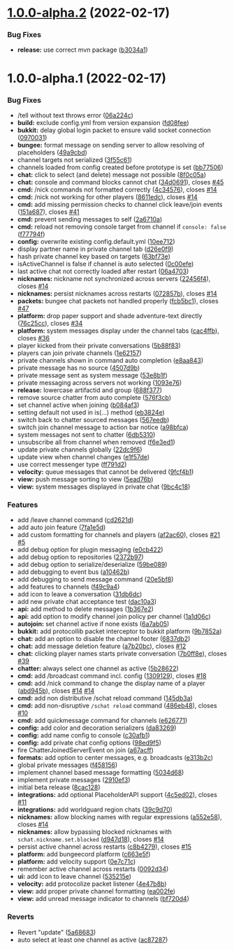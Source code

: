 # [1.0.0-alpha.2](https://github.com/sVoxelDev/sChat/compare/v1.0.0-alpha.1...v1.0.0-alpha.2) (2022-02-17)


### Bug Fixes

* **release:** use correct mvn package ([b3034a1](https://github.com/sVoxelDev/sChat/commit/b3034a18f684708b730a6bb5bcf4ff46225fa256))

# 1.0.0-alpha.1 (2022-02-17)


### Bug Fixes

* /tell <target> without text throws error ([06a224c](https://github.com/sVoxelDev/sChat/commit/06a224ca14e7118498005d0b0b123e556cb5ea09))
* **build:** exclude config.yml from version expansion ([fd08fee](https://github.com/sVoxelDev/sChat/commit/fd08feef5c3f174440e541b776b77f68a5a8bc7e))
* **bukkit:** delay global login packet to ensure valid socket connection ([0970031](https://github.com/sVoxelDev/sChat/commit/0970031f12090368a85cb55ea98c6abe638d1cd0))
* **bungee:** format message on sending server to allow resolving of placeholders ([49a9cbd](https://github.com/sVoxelDev/sChat/commit/49a9cbd188583eceba75cfc01ddc8efd05e4c6e8))
* channel targets not serialized ([3f55c61](https://github.com/sVoxelDev/sChat/commit/3f55c61018e09cf0f5e16a7d87ed442c91f3190b))
* channels loaded from config created before prototype is set ([bb77506](https://github.com/sVoxelDev/sChat/commit/bb77506ffe524fcfe81778a53c3ca35aa21749c3))
* **chat:** click to select (and delete) message not possible ([8f0c05a](https://github.com/sVoxelDev/sChat/commit/8f0c05ae46a8a489d7f56ea26b52e33488bc0220))
* **chat:** console and command blocks cannot chat ([34d0691](https://github.com/sVoxelDev/sChat/commit/34d0691088ff258f442066588e657c77ce595dfd)), closes [#45](https://github.com/sVoxelDev/sChat/issues/45)
* **cmd:** /nick commands not formatted correctly ([4c34576](https://github.com/sVoxelDev/sChat/commit/4c34576cf7619cf93a7145e6fd3729442a2b2c4a)), closes [#14](https://github.com/sVoxelDev/sChat/issues/14)
* **cmd:** /nick not working for other players ([8611edc](https://github.com/sVoxelDev/sChat/commit/8611edc167ae228dbb9da7a739d63d5e8f84cf73)), closes [#14](https://github.com/sVoxelDev/sChat/issues/14)
* **cmd:** add missing permission checks to channel click leave/join events ([151a687](https://github.com/sVoxelDev/sChat/commit/151a68701a1a40a7d06d0d61a306f7cae642db39)), closes [#41](https://github.com/sVoxelDev/sChat/issues/41)
* **cmd:** prevent sending messages to self ([2a6710a](https://github.com/sVoxelDev/sChat/commit/2a6710ada20743028a5c62bfa095f95db486fc64))
* **cmd:** reload not removing console target from channel if `console: false` ([f77794f](https://github.com/sVoxelDev/sChat/commit/f77794f24f17480a50d8fb901196dab0124c5672))
* **config:** overwrite existing config.default.yml ([10ee712](https://github.com/sVoxelDev/sChat/commit/10ee7124e8963ac5002d656fbbba3eb9b20796a0))
* display partner name in private channel tab ([d26e0f9](https://github.com/sVoxelDev/sChat/commit/d26e0f92038c66551b9251f286ab2384e97f2522))
* hash private channel key based on targets ([63bf73e](https://github.com/sVoxelDev/sChat/commit/63bf73e7442bf72c70911d5107c4d42a467883c9))
* isActiveChannel is false if channel is auto selected ([0c00efe](https://github.com/sVoxelDev/sChat/commit/0c00efe3aded8de099c4ec284ebef431eab23dfc))
* last active chat not correctly loaded after restart ([06a4703](https://github.com/sVoxelDev/sChat/commit/06a47030ec48cd9da382283e33e4b58524629148))
* **nicknames:** nickname not synchronized across servers ([22456f4](https://github.com/sVoxelDev/sChat/commit/22456f49c30a395b2b56810866142f24c20453ec)), closes [#14](https://github.com/sVoxelDev/sChat/issues/14)
* **nicknames:** persist nicknames across restarts ([072857b](https://github.com/sVoxelDev/sChat/commit/072857b15ccee02db41477e14bbb66fa1bfd6280)), closes [#14](https://github.com/sVoxelDev/sChat/issues/14)
* **packets:** bungee chat packets not handled properly ([fcb5bc1](https://github.com/sVoxelDev/sChat/commit/fcb5bc184b48facc9fcb0cc56a7e7df38f3ea814)), closes [#47](https://github.com/sVoxelDev/sChat/issues/47)
* **platform:** drop paper support and shade adventure-text directly ([76c25cc](https://github.com/sVoxelDev/sChat/commit/76c25cc76d29790d4b27f9976caf6ba3393e7f03)), closes [#34](https://github.com/sVoxelDev/sChat/issues/34)
* **platform:** system messages display under the channel tabs ([cac4ffb](https://github.com/sVoxelDev/sChat/commit/cac4ffbc62b48b981be3b68b79d595d93ecbd87b)), closes [#36](https://github.com/sVoxelDev/sChat/issues/36)
* player kicked from their private conversations ([5b88f83](https://github.com/sVoxelDev/sChat/commit/5b88f831390846242d2dbfd08f0c46795846dcc7))
* players can join private channels ([1e62157](https://github.com/sVoxelDev/sChat/commit/1e621572fc044d908c08ccb079b358a14988b066))
* private channels shown in command auto completion ([e8aa843](https://github.com/sVoxelDev/sChat/commit/e8aa8430f6de055c77b1707ba7aa9f97cd1ab24a))
* private message has no source ([4507d9b](https://github.com/sVoxelDev/sChat/commit/4507d9b04db9a99a81185e99b102033cc4d970a4))
* private message sent as system message ([53e8b1f](https://github.com/sVoxelDev/sChat/commit/53e8b1f865825ff44209fa2315ef33774ecfdd4a))
* private messaging across servers not working ([1093e76](https://github.com/sVoxelDev/sChat/commit/1093e76173f69dda8393f9d772f95c15fc8db6d3))
* **release:** lowercase artifactid and group ([688f377](https://github.com/sVoxelDev/sChat/commit/688f3777abdbc0f7efe797d87dac96143d40088a))
* remove source chatter from auto complete ([576f3cb](https://github.com/sVoxelDev/sChat/commit/576f3cb281cc9c5bb0468f045f9d134899f81310))
* set channel active when joining ([b084af3](https://github.com/sVoxelDev/sChat/commit/b084af3b9e978ba48fcbd24de3e858e675a627e8))
* setting default not used in is(...) method ([eb3824e](https://github.com/sVoxelDev/sChat/commit/eb3824ef59c5e21e0f424972c582258a0ac4e86e))
* switch back to chatter sourced messages ([567eedb](https://github.com/sVoxelDev/sChat/commit/567eedbd3cb74692e4039d84c3e79150a9900638))
* switch join channel message to action bar notice ([a98bfca](https://github.com/sVoxelDev/sChat/commit/a98bfca81c4b914b68c407c7a2e53aaa18791d3c))
* system messages not sent to chatter ([6db5310](https://github.com/sVoxelDev/sChat/commit/6db5310f410746ffdc1075f8dd694a52c57f0489))
* unsubscribe all from channel when removed ([f6e3ed1](https://github.com/sVoxelDev/sChat/commit/f6e3ed15a6fc95195da5b8fdae0e41e98400b300))
* update private channels globally ([22dc9f6](https://github.com/sVoxelDev/sChat/commit/22dc9f6768f457db1a868cd83bc24a013031a030))
* update view when channel changes ([e1f57de](https://github.com/sVoxelDev/sChat/commit/e1f57ded174913a2dd3b750b7c9648f03a0b59ad))
* use correct messenger type ([ff791d2](https://github.com/sVoxelDev/sChat/commit/ff791d2e215ee9bce77abfdfb1e039bfd47cd494))
* **velocity:** queue messages that cannot be delivered ([9fcf4b1](https://github.com/sVoxelDev/sChat/commit/9fcf4b1be657827a78853f3f85e59afec8991994))
* **view:** push message sorting to view ([5ead76b](https://github.com/sVoxelDev/sChat/commit/5ead76b12183b2946d26f996cd8f191ac40e4b8a))
* **view:** system messages displayed in private chat ([9bc4c18](https://github.com/sVoxelDev/sChat/commit/9bc4c188a185728fdc4421f001466c8f5b7b7c14))


### Features

* add /leave channel command ([cd2621d](https://github.com/sVoxelDev/sChat/commit/cd2621d1ebf5fd400101d1b84408a041c68edc76))
* add auto join feature ([7fa1e5d](https://github.com/sVoxelDev/sChat/commit/7fa1e5d260e8dc13c34acf7e518375c1c718a51a))
* add custom formatting for channels and players ([af2ac60](https://github.com/sVoxelDev/sChat/commit/af2ac60befa7d16eeb5539c4e511962629a38e92)), closes [#21](https://github.com/sVoxelDev/sChat/issues/21) [#5](https://github.com/sVoxelDev/sChat/issues/5)
* add debug option for plugin messaging ([e0cb422](https://github.com/sVoxelDev/sChat/commit/e0cb4225c992935236c50d0796911afb2d9e8459))
* add debug option to repositories ([2372b97](https://github.com/sVoxelDev/sChat/commit/2372b973f93519c75620e5a91d474c90b3c3cd58))
* add debug option to serialize/deserialize ([59be089](https://github.com/sVoxelDev/sChat/commit/59be0894b78474deeed7c1fa13c235d1d5d07352))
* add debugging to event bus ([a10462b](https://github.com/sVoxelDev/sChat/commit/a10462bf014ba42d38bf052f1649248e826cb388))
* add debugging to send message command ([20e5bf8](https://github.com/sVoxelDev/sChat/commit/20e5bf89c779941e2ed5edbb3ea590189bec4150))
* add features to channels ([f49c9a4](https://github.com/sVoxelDev/sChat/commit/f49c9a47c5850e0ab7232cf58d97ce3a206753fb))
* add icon to leave a conversation ([31db6dc](https://github.com/sVoxelDev/sChat/commit/31db6dc47300f6061b25f87aeffec192a6fc68c7))
* add new private chat acceptance test ([dac10a3](https://github.com/sVoxelDev/sChat/commit/dac10a304b29db9e04373afa15d5a64a35e646f3))
* **api:** add method to delete messages ([1b367e2](https://github.com/sVoxelDev/sChat/commit/1b367e262ad1b0e5e8ecf33ff3a58246bb159620))
* **api:** add option to modify channel join policy per channel ([1a1d06c](https://github.com/sVoxelDev/sChat/commit/1a1d06ceb588524d0f6f8c152d97b3568b4dec55))
* **autojoin:** set channel active if none exists ([6a7ab05](https://github.com/sVoxelDev/sChat/commit/6a7ab05085cb74cf3dd4427cb31711a8dcc754d8))
* **bukkit:** add protocollib packet interceptor to bukkit platform ([9b7852a](https://github.com/sVoxelDev/sChat/commit/9b7852ac6e637216f26608dd9c9cf617495fceec))
* **chat:** add an option to disable the channel footer ([6837db2](https://github.com/sVoxelDev/sChat/commit/6837db20cbbb5871c9a6f808bf75c408979ad8b3))
* **chat:** add message deletion feature ([a7b20bc](https://github.com/sVoxelDev/sChat/commit/a7b20bc30c311eac27c66826f70867824848188a)), closes [#12](https://github.com/sVoxelDev/sChat/issues/12)
* **chat:** clicking player names starts private conversation ([7b0ff8e](https://github.com/sVoxelDev/sChat/commit/7b0ff8eddd35fa959707b2415688d3a338015c15)), closes [#39](https://github.com/sVoxelDev/sChat/issues/39)
* **chatter:** always select one channel as active ([5b28622](https://github.com/sVoxelDev/sChat/commit/5b28622804688a6c8d5e3ef7a94d3402a81713cb))
* **cmd:** add /broadcast command incl. config ([1309129](https://github.com/sVoxelDev/sChat/commit/13091295a5ddcd94958835a7205df878329baddb)), closes [#18](https://github.com/sVoxelDev/sChat/issues/18)
* **cmd:** add /nick command to change the display name of a player ([abd945b](https://github.com/sVoxelDev/sChat/commit/abd945b7d526700cf940edfa70adbb5dc475a23a)), closes [#14](https://github.com/sVoxelDev/sChat/issues/14) [#14](https://github.com/sVoxelDev/sChat/issues/14)
* **cmd:** add non distributive /schat reload command ([145db3a](https://github.com/sVoxelDev/sChat/commit/145db3a90b2c08f442ad29c442bfcf340454bb9c))
* **cmd:** add non-disruptive `/schat reload` command ([486eb48](https://github.com/sVoxelDev/sChat/commit/486eb48a7365e45ce0588aee598f6d6756422c79)), closes [#10](https://github.com/sVoxelDev/sChat/issues/10)
* **cmd:** add quickmessage command for channels ([e626771](https://github.com/sVoxelDev/sChat/commit/e626771c2da358c8b374d1883f3eea5b0e35b2e6))
* **config:** add color and decoration serializers ([da83269](https://github.com/sVoxelDev/sChat/commit/da832698f5c8707250dd86c1c66522870f892d7d))
* **config:** add name config to console ([c30afb1](https://github.com/sVoxelDev/sChat/commit/c30afb1cf17436a0bd8233b96f1c72dfd64d38fb))
* **config:** add private chat config options ([98ed9f5](https://github.com/sVoxelDev/sChat/commit/98ed9f5331ac5d2a56a34b451032aaa3904d3764))
* fire ChatterJoinedServerEvent on join ([a67acff](https://github.com/sVoxelDev/sChat/commit/a67acffc9e03192183b684d698ef0e328ca860b9))
* **formats:** add option to center messages, e.g. broadcasts ([e313b2c](https://github.com/sVoxelDev/sChat/commit/e313b2c3d4225eb66a67466ec23c3b9e08d53720))
* global private messages ([f458156](https://github.com/sVoxelDev/sChat/commit/f458156fb8cf1aa8e9f946019067b5dd968f4520))
* implement channel based message formatting ([5034d68](https://github.com/sVoxelDev/sChat/commit/5034d6873234521df175168ed25e83c580856657))
* implement private messages ([2910ef3](https://github.com/sVoxelDev/sChat/commit/2910ef31422dfecbe3b71d607a0ae4bb30dd7833))
* initial beta release ([8cac128](https://github.com/sVoxelDev/sChat/commit/8cac1281e9530898bcef3c799455f61d6942a91a))
* **integrations:** add optional PlaceholderAPI support ([4c5ed02](https://github.com/sVoxelDev/sChat/commit/4c5ed02dd21e38c99313f0a739f57ef34c2ff0ff)), closes [#11](https://github.com/sVoxelDev/sChat/issues/11)
* **integrations:** add worldguard region chats ([39c9d70](https://github.com/sVoxelDev/sChat/commit/39c9d70883f5ef148ac35db48c49fa0cbfce322b))
* **nicknames:** allow blocking names with regular expressions ([a552e58](https://github.com/sVoxelDev/sChat/commit/a552e585dcaeffafa0c3b722a8ea27a6528b1e4b)), closes [#14](https://github.com/sVoxelDev/sChat/issues/14)
* **nicknames:** allow bypassing blocked nicknames with `schat.nickname.set.blocked` ([d947d18](https://github.com/sVoxelDev/sChat/commit/d947d187ae72416f505877c57fe73df2dabe814f)), closes [#14](https://github.com/sVoxelDev/sChat/issues/14)
* persist active channel across restarts ([c8b4279](https://github.com/sVoxelDev/sChat/commit/c8b427987c87888b0a46578ba9b9f8acc168a8b9)), closes [#15](https://github.com/sVoxelDev/sChat/issues/15)
* **platform:** add bungeecord platform ([c663e5f](https://github.com/sVoxelDev/sChat/commit/c663e5fd27f66e84d2cf600f605808e794207b20))
* **platform:** add velocity support ([0e7c71c](https://github.com/sVoxelDev/sChat/commit/0e7c71cc80cc92a918523688b9295eba95e38527))
* remember active channel across restarts ([0092d34](https://github.com/sVoxelDev/sChat/commit/0092d3430db3b97ae427d65c8c2973ad72acf658))
* **ui:** add icon to leave channel ([535215e](https://github.com/sVoxelDev/sChat/commit/535215ead7d2986eaca7ba0f89578589c3f4c287))
* **velocity:** add protocolize packet listener ([4e47b8b](https://github.com/sVoxelDev/sChat/commit/4e47b8b6aa87756dcb51cb7d05f150eeeb5ee449))
* **view:** add proper private channel formatting ([ea002fe](https://github.com/sVoxelDev/sChat/commit/ea002fe49e4444bd3043d0832207bd41f786982f))
* **view:** add unread message indicator to channels ([bf720d4](https://github.com/sVoxelDev/sChat/commit/bf720d450184a7c6e51731fe2fbb6e31fba2adb4))


### Reverts

* Revert "update" ([5a68683](https://github.com/sVoxelDev/sChat/commit/5a6868306ac3278b32138410c18f8cae6e69f546))
* auto select at least one channel as active ([ac87287](https://github.com/sVoxelDev/sChat/commit/ac87287ca2787ea9811cd36ed00a33cf89753be3))
